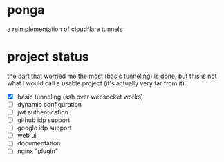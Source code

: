 # ponga
a reimplementation of cloudflare tunnels

# project status

the part that worried me the most (basic tunneling) is done, but this is not what i would call a usable project (it's actually very far from it).
- [x] basic tunneling (ssh over websocket works)
- [ ] dynamic configuration
- [ ] jwt authentication
- [ ] github idp support
- [ ] google idp support
- [ ] web ui
- [ ] documentation
- [ ] nginx "plugin"